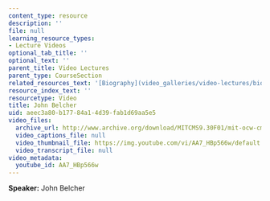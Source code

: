 ```yaml
---
content_type: resource
description: ''
file: null
learning_resource_types:
- Lecture Videos
optional_tab_title: ''
optional_text: ''
parent_title: Video Lectures
parent_type: CourseSection
related_resources_text: '[Biography](video_galleries/video-lectures/biography#jb)'
resource_index_text: ''
resourcetype: Video
title: John Belcher
uid: aeec3a80-b177-84a1-4d39-fab1d69aa5e5
video_files:
  archive_url: http://www.archive.org/download/MITCMS9.30F01/mit-ocw-cms930-belcher-03jul2003-220k.mp4
  video_captions_file: null
  video_thumbnail_file: https://img.youtube.com/vi/AA7_HBp566w/default.jpg
  video_transcript_file: null
video_metadata:
  youtube_id: AA7_HBp566w
---
```


**Speaker:** John Belcher

